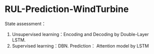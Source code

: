# RUL-Prediction-WindTurbine
State assessment：
1. Unsupervised learning：Encoding and Decoding by Double-Layer LSTM.
2. Supervised learning：DBN.
Prediction：
Attention model by LSTM
